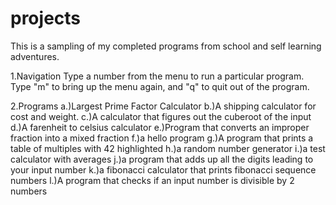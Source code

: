 # projects
This is a sampling of my completed programs from school and self learning adventures.  

1.Navigation
Type a number from the menu to run a particular program.  Type "m" to bring up the menu again, and "q" to quit out of the program.

2.Programs
	a.)Largest Prime Factor Calculator
	b.)A shipping calculator for cost and weight.
	c.)A calculator that figures out the cuberoot of the input
	d.)A farenheit to celsius calculator
	e.)Program that converts an improper fraction into a mixed fraction
	f.)a hello program
	g.)A program that prints a table of multiples with 42 highlighted
	h.)a random number generator
	i.)a test calculator with averages
	j.)a program that adds up all the digits leading to your input number
	k.)a fibonacci calculator that prints fibonacci sequence numbers
	l.)A program that checks if an input number is divisible by 2 numbers
	
